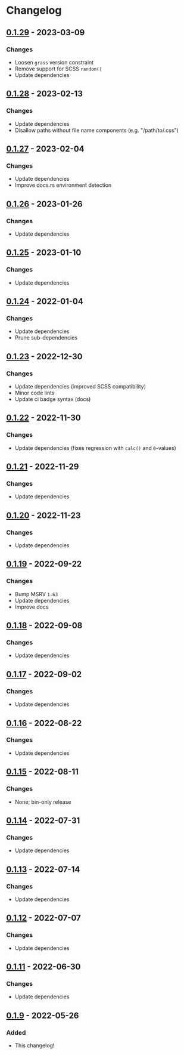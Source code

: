 # Changelog



## [0.1.29](https://github.com/Blobfolio/guff/releases/tag/v0.1.29) - 2023-03-09

### Changes

* Loosen `grass` version constraint
* Remove support for SCSS `random()`
* Update dependencies



## [0.1.28](https://github.com/Blobfolio/guff/releases/tag/v0.1.28) - 2023-02-13

### Changes

* Update dependencies
* Disallow paths without file name components (e.g. "/path/to/.css")



## [0.1.27](https://github.com/Blobfolio/guff/releases/tag/v0.1.27) - 2023-02-04

### Changes

* Update dependencies
* Improve docs.rs environment detection



## [0.1.26](https://github.com/Blobfolio/guff/releases/tag/v0.1.26) - 2023-01-26

### Changes

* Update dependencies



## [0.1.25](https://github.com/Blobfolio/guff/releases/tag/v0.1.25) - 2023-01-10

### Changes

* Update dependencies



## [0.1.24](https://github.com/Blobfolio/guff/releases/tag/v0.1.24) - 2022-01-04

### Changes

* Update dependencies
* Prune sub-dependencies



## [0.1.23](https://github.com/Blobfolio/guff/releases/tag/v0.1.23) - 2022-12-30

### Changes

* Update dependencies (improved SCSS compatibility)
* Minor code lints
* Update ci badge syntax (docs)



## [0.1.22](https://github.com/Blobfolio/guff/releases/tag/v0.1.22) - 2022-11-30

### Changes

* Update dependencies (fixes regression with `calc()` and `0`-values)



## [0.1.21](https://github.com/Blobfolio/guff/releases/tag/v0.1.21) - 2022-11-29

### Changes

* Update dependencies



## [0.1.20](https://github.com/Blobfolio/guff/releases/tag/v0.1.20) - 2022-11-23

### Changes

* Update dependencies



## [0.1.19](https://github.com/Blobfolio/guff/releases/tag/v0.1.19) - 2022-09-22

### Changes

* Bump MSRV `1.63`
* Update dependencies
* Improve docs



## [0.1.18](https://github.com/Blobfolio/guff/releases/tag/v0.1.18) - 2022-09-08

### Changes

* Update dependencies



## [0.1.17](https://github.com/Blobfolio/guff/releases/tag/v0.1.17) - 2022-09-02

### Changes

* Update dependencies



## [0.1.16](https://github.com/Blobfolio/guff/releases/tag/v0.1.16) - 2022-08-22

### Changes

* Update dependencies



## [0.1.15](https://github.com/Blobfolio/guff/releases/tag/v0.1.15) - 2022-08-11

### Changes

* None; bin-only release



## [0.1.14](https://github.com/Blobfolio/guff/releases/tag/v0.1.14) - 2022-07-31

### Changes

* Update dependencies



## [0.1.13](https://github.com/Blobfolio/guff/releases/tag/v0.1.13) - 2022-07-14

### Changes

* Update dependencies



## [0.1.12](https://github.com/Blobfolio/guff/releases/tag/v0.1.12) - 2022-07-07

### Changes

* Update dependencies



## [0.1.11](https://github.com/Blobfolio/guff/releases/tag/v0.1.11) - 2022-06-30

### Changes

* Update dependencies



## [0.1.9](https://github.com/Blobfolio/guff/releases/tag/v0.1.9) - 2022-05-26

### Added

* This changelog!
